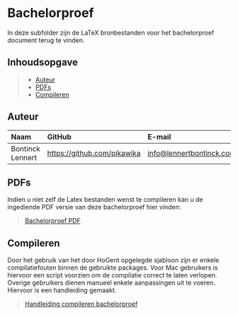 # Bachelorproef

In deze subfolder zijn de LaTeX bronbestanden voor het bachelorproef document terug te vinden.

## Inhoudsopgave

> - [Auteur](#auteur)
> - [PDFs](#pdfs)
> - [Compileren](#compileren)


## Auteur

| Naam     | GitHub                        | E-mail                               |
| :---     | :---                          | :---                                |
| Bontinck Lennert | <https://github.com/pikawika> | [info@lennertbontinck.com](mailto:info@lennertbontinck.com) |

## PDFs

Indien u niet zelf de Latex bestanden wenst te compileren kan u de ingediende PDF versie van deze bachelorproef hier vinden:
> [Bachelorproef PDF](../PDFs/bachelorproef_bontinck_lennert.pdf)

## Compileren
Door het gebruik van het door HoGent opgelegde sjabloon zijn er enkele compilatiefouten binnen de gebruikte packages. Voor Mac gebruikers is hiervoor een script voorzien om de compilatie correct te laten verlopen. Overige gebruikers dienen manueel enkele aanpassingen uit te voeren. Hiervoor is een handleiding gemaakt.

> [Handleiding compileren bachelorproef](../handleidingen/bachelorproef/compileToPdf.md)